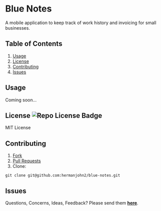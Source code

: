 # Blue Notes

A mobile application to keep track of work history and invoicing for small businesses.

## Table of Contents

1. [Usage](#Usage)
2. [License](#License)
3. [Contributing](#Contributing)
4. [Issues](#Issues)

## Usage

Coming soon...

## License <img src="https://img.shields.io/github/license/hermanjohn2/blue-notes" alt="Repo License Badge">

MIT License

## Contributing

1. [Fork](https://github.com/hermanjohn2/blue-notes)
2. [Pull Requests](https://github.com/hermanjohn2/blue-notes/pulls)
3. Clone:

```
git clone git@github.com:hermanjohn2/blue-notes.git
```

## Issues

Questions, Concerns, Ideas, Feedback? Please send them **[here](https://github.com/hermanjohn2/blue-notes/issues)**.

